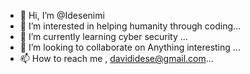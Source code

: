 - 👋 Hi, I’m @Idesenimi
- 👀 I’m interested in helping humanity through coding...
- 🌱 I’m currently learning cyber security ...
- 💞️ I’m looking to collaborate on Anything interesting ...
- 📫 How to reach me , davididese@gmail.com...

<!---
Idesenimi/Idesenimi is a ✨ special ✨ repository because its `README.md` (this file) appears on your GitHub profile.
You can click the Preview link to take a look at your changes.
--->

